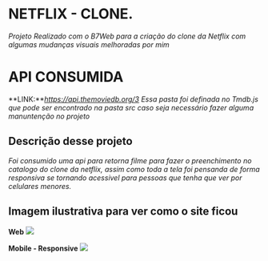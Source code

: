 # NETFLIX - CLONE.
*Projeto Realizado com o B7Web para a criação do clone da Netflix com algumas mudanças visuais melhoradas por mim* 

# API CONSUMIDA 
**LINK:***https://api.themoviedb.org/3*
*Essa pasta foi definada no Tmdb.js que pode ser encontrado na pasta src caso seja necessário fazer alguma manuntenção no projeto*

## Descrição desse projeto
*Foi consumido uma api para retorna filme para fazer o preenchimento no catalogo do clone da netflix, assim como toda a tela foi pensanda de forma responsiva se tornando acessivel para pessoas que tenha que ver por celulares menores.*


## **Imagem ilustrativa para ver como o site ficou**

**Web**
![]('/public/screenprint.png')


**Mobile - Responsive**
![](`/public/screenprint-mobile.png`)